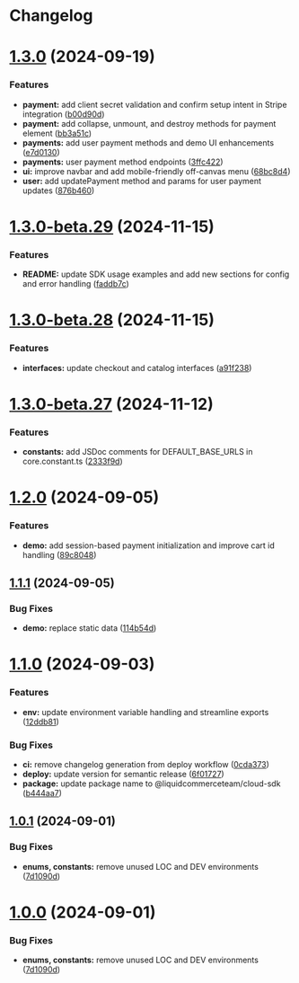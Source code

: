 # Changelog

# [1.3.0](https://github.com/liquidcommerce/cloud-sdk/compare/v1.2.0...v1.3.0) (2024-09-19)

### Features

* **payment:** add client secret validation and confirm setup intent in Stripe integration ([b00d90d](https://github.com/liquidcommerce/cloud-sdk/commit/b00d90d211c310911ceb1d3cd8251b884815b39e))
* **payment:** add collapse, unmount, and destroy methods for payment element ([bb3a51c](https://github.com/liquidcommerce/cloud-sdk/commit/bb3a51cc8534de8a4cb567ef3390765458dffd5f))
* **payments:** add user payment methods and demo UI enhancements ([e7d0130](https://github.com/liquidcommerce/cloud-sdk/commit/e7d0130928bc372989f43bda0e52f5f62e752576))
* **payments:** user payment method endpoints ([3ffc422](https://github.com/liquidcommerce/cloud-sdk/commit/3ffc42262d27232004402d6f40f1faad777500e0))
* **ui:** improve navbar and add mobile-friendly off-canvas menu ([68bc8d4](https://github.com/liquidcommerce/cloud-sdk/commit/68bc8d40fd793a7e415ae0783f70fb226866b7ff))
* **user:** add updatePayment method and params for user payment updates ([876b460](https://github.com/liquidcommerce/cloud-sdk/commit/876b46036a2a201516f944e7cd009d76f3e62509))

# [1.3.0-beta.29](https://github.com/liquidcommerce/cloud-sdk/compare/v1.3.0-beta.28...v1.3.0-beta.29) (2024-11-15)

### Features
* **README:** update SDK usage examples and add new sections for config and error handling ([faddb7c](https://github.com/liquidcommerce/cloud-sdk/commit/faddb7ce50a261ee54e71f5e4facd099b0b9a1d3))

# [1.3.0-beta.28](https://github.com/liquidcommerce/cloud-sdk/compare/v1.3.0-beta.27...v1.3.0-beta.28) (2024-11-15)

### Features
* **interfaces:** update checkout and catalog interfaces ([a91f238](https://github.com/liquidcommerce/cloud-sdk/commit/a91f23811964874d34cfd4e6533ee96783b9e750))

# [1.3.0-beta.27](https://github.com/liquidcommerce/cloud-sdk/compare/v1.3.0-beta.26...v1.3.0-beta.27) (2024-11-12)

### Features
* **constants:** add JSDoc comments for DEFAULT_BASE_URLS in core.constant.ts ([2333f9d](https://github.com/liquidcommerce/cloud-sdk/commit/2333f9df5bb55223b1f4a10fd281fd73eced3749))

# [1.2.0](https://github.com/liquidcommerce/cloud-sdk/compare/v1.1.1...v1.2.0) (2024-09-05)

### Features
* **demo:** add session-based payment initialization and improve cart id handling ([89c8048](https://github.com/liquidcommerce/cloud-sdk/commit/89c804808027a2e1f34bf69e2de99425f2cf696c))

## [1.1.1](https://github.com/liquidcommerce/cloud-sdk/compare/v1.1.0...v1.1.1) (2024-09-05)

### Bug Fixes
* **demo:** replace static data ([114b54d](https://github.com/liquidcommerce/cloud-sdk/commit/114b54d007e2d06a261df85273b738cc51f4fa45))

# [1.1.0](https://github.com/liquidcommerce/cloud-sdk/compare/v1.0.1...v1.1.0) (2024-09-03)

### Features
* **env:** update environment variable handling and streamline exports ([12ddb81](https://github.com/liquidcommerce/cloud-sdk/commit/12ddb81c6c6b56707d30bfa742ad65956ef443ad))

### Bug Fixes
* **ci:** remove changelog generation from deploy workflow ([0cda373](https://github.com/liquidcommerce/cloud-sdk/commit/0cda373358ed87815baa94289f31e397c14d2ca3))
* **deploy:** update version for semantic release ([6f01727](https://github.com/liquidcommerce/cloud-sdk/commit/6f017272ef496ebf110c567e6db3e40232cb52ac))
* **package:** update package name to @liquidcommerceteam/cloud-sdk ([b444aa7](https://github.com/liquidcommerce/cloud-sdk/commit/b444aa756105850ac863b447f5c09262f3b72d0b))

## [1.0.1](https://github.com/liquidcommerce/cloud-sdk/compare/v1.0.0...v1.0.1) (2024-09-01)

### Bug Fixes
* **enums, constants:** remove unused LOC and DEV environments ([7d1090d](https://github.com/liquidcommerce/cloud-sdk/commit/7d1090db18bc6f169094bc019c42b38899f6b20c))

# [1.0.0](https://github.com/liquidcommerce/cloud-sdk/compare/v1.0.0-beta.3...v1.0.0) (2024-09-01)

### Bug Fixes
* **enums, constants:** remove unused LOC and DEV environments ([7d1090d](https://github.com/liquidcommerce/cloud-sdk/commit/7d1090db18bc6f169094bc019c42b38899f6b20c))